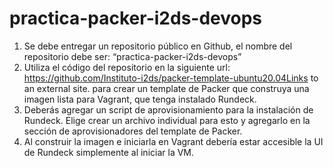 # practica-packer-i2ds-devops

1. Se debe entregar un repositorio público en Github, el nombre del repositorio debe ser: “practica-packer-i2ds-devops”
2. Utiliza el código del repositorio en la siguiente url: https://github.com/Instituto-i2ds/packer-template-ubuntu20.04Links to an external site. para crear un template de Packer que construya una imagen lista para Vagrant, que tenga instalado Rundeck.
3. Deberás agregar un script de aprovisionamiento para la instalación de Rundeck. Elige crear un archivo individual para esto y agregarlo en la sección de aprovisionadores del template de Packer.
4. Al construir la imagen e iniciarla en Vagrant debería estar accesible la UI de Rundeck simplemente al iniciar la VM.
